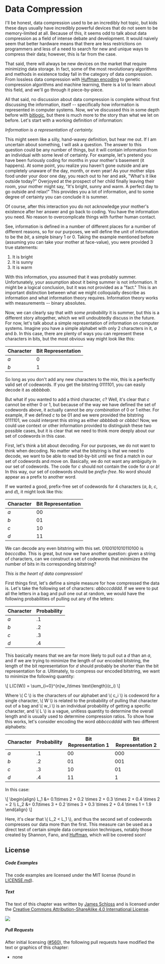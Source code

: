 # Data Compression

I'll be honest, data compression used to be an incredibly hot topic, but kids these days usually have incredibly powerful devices that do not seem to be memory-limited at all.
Because of this, it seems odd to talk about data compression as a field of intense debate and development.
It would naively seem that better hardware means that there are less restrictions on programmers and less of a need to search for new and unique ways to compress their data; however, this is far from the case.

That said, there will always be new devices on the market that require minimizing data storage.
In fact, some of the most revolutionary algorithms and methods in existence today fall in the category of data compression.
From lossless data compression with [Huffman encoding](../huffman_encoding/huffman_encoding.md) to genetic compression algorithms and machine learning, there is a lot to learn about this field, and we'll go through it piece-by-piece.

All that said, no discussion about data compression is complete without first discussing the information, itself -- specifically how information is represented in computer systems.
Now, we've discussed this in some depth before with [bitlogic](../../principles_of_code/building_blocks/bitlogic.md), but there is much more to the story than what we let on before.
Let's start with a working definition of information:

*Information is a representation of certainty.*

This might seem like a silly, hand-wavey definition, but hear me out.
If I am uncertain about something, I will ask a question.
The answer to this question could be any number of things, but it will contain information from an individual with some level of certainty.
For example, let's pretend you have been furiously coding for months in your mother's basement (it happens).
At some point, you realize you haven't gone outside and are completely unaware of the day, month, or even year!
As your mother slips food under your door one day, you reach out to her and ask, "What's it like outside today?"
Overjoyed at the prospect of her child finally leaving their room, your mother might say, "It's bright, sunny and warm. A perfect day to go outside and relax!"
This provides you a lot of information, and to some degree of certainty you can conclude it is summer.

Of course, after this interaction you do not acknowledge your mother's existence after her answer and go back to coding.
You have the information you need.
No reason to overcomplicate things with further human contact.

See, information is defined in a number of different places for a number of different reasons, so for our purposes, we will define the unit of information to be the *bit*, a simple binary 1 or 0.
Taking the example mentioned before (assuming you can take your mother at face-value), you were provided 3 true statements:

1. It is bright
2. It is sunny
3. It is warm

With this information, you assumed that it was probably summer.
Unfortunately, your assumption about it being summer is not information.
It might be a logical conclusion, but it was not provided as a "fact."
This is an important distinction between what we might colloquially describe as information and what information theory requires.
Information theory works with measurements -- binary absolutes.

Now, we can clearly say that *with some probability* it is summer, but this is a different story altogether, which we will undoubtedly discuss in the future.
For now, let's talk about a simple representation of information on computer systems.
Imagine you have a simple alphabet with only 2 characters in it, _a_ and _b_.
In this case, there are plenty of ways you can represent these characters in bits, but the most obvious way might look like this:

| Character | Bit Representation |
| --------- | ------------------ |
| _a_       | 0                  |
| _b_       | 1                  |

So long as you don't add any new characters to the mix, this is a perfectly valid set of codewords.
If you get the bitstring 0111101, you can easily decode it as _abbbbab_.

But what if you wanted to add a third character, _c_?
Well, it's clear that _c_ cannot be either 0 or 1, but because of the way we have defined the set of codewords above, it actually cannot be *any combination* of 0 or 1 either.
For example, if we defined _c_ to be 01 and we were provided the bitstring 0111101, we could interpret this string as either _abbbbab_ or _cbbbc_!
Now, we could use context or other information provided to distinguish these two possible cases, but it is clear that we need to think more deeply about our set of codewords in this case.

First, let's think a bit about decoding.
For our purposes, we do not want to think when decoding.
No matter what the bitstring is that we need to decode, we want to be able to read bit-by-bit until we find a match in our set of codewords and move on.
Basically, we do not want any ambiguity in our set of codewords.
The code for _c_ should not contain the code for _a_ or _b_!
In this way, our set of codewords should be *prefix-free*.
No word should appear as a prefix to another word.

If we wanted a good, prefix-free set of codewords for 4 characters (_a_, _b_, _c_, and _d_), it might look like this:

| Character | Bit Representation |
| --------- | ------------------ |
| _a_       | 00                 |
| _b_       | 01                 |
| _c_       | 10                 |
| _d_       | 11                 |

We can decode any even bitstring with this set.
0100101010110100 is _bacccdba_.
This is great, but now we have another question: given a string of characters, can we construct a set of codewords that *minimizes* the number of bits in its corresponding bitstring?

*This is the heart of data compression!*

First things first, let's define a simple measure for how compressed the data is.
Let's take the following set of characters: _abbcccdddd_.
If we were to put all the letters in a bag and pull one out at random, we would have the following probabilities of pulling out any of the letters:

| Character | Probability |
| --------- | ----------- |
| _a_       | .1          |
| _b_       | .2          |
| _c_       | .3          |
| _d_       | .4          |

This basically means that we are far more likely to pull out a _d_ than an _a_, and if we are trying to minimize the length of our encoded bitstring, the length of the bit representation for _d_ should probably be shorter than the bit representation for _a_.
Ultimately, to compress our encoded bitstring, we want to minimize the following quantity:

\\[ L(C(W)) = \sum_{i=0}^{n}w_i\times \text{length}(c_i) \\]

Where \\( C \\) is the characters of our alphabet and \\( c_i \\) is codeword for a single character, \\( W \\) is related to the probability of pulling that character out of a bag and \\( w_i \\) is an individual probability of getting a specific character, and \\( L \\) is a vague, unitless quantity to determine the overall length and is usually used to determine compression ratios.
To show how this works, let's consider encoding the word _abbcccdddd_ with two different alphabets:

| Character |  Probability | Bit Representation 1 | Bit Representation 2 |
| --------- | ------------ | -------------------- | -------------------- |
| _a_       | .1           | 00                   | 000                  |
| _b_       | .2           | 01                   | 001                  |
| _c_       | .3           | 10                   | 01                   |
| _d_       | .4           | 11                   | 1                    |

In this case:

\\[
\begin{align}
L_1 &= 0.1\times 2 + 0.2 \times 2 + 0.3 \times 2 + 0.4 \times 2 = 2 \\\\
L_2 &= 0.1\times 3 + 0.2 \times 3 + 0.3 \times 2 + 0.4 \times 1 = 1.9
\end{align}
\\]

Here, it's clear that \\( L_2 < L_1 \\), and thus the second set of codewords compresses our data more than the first.
This measure can be used as a direct test of certain simple data compression techniques, notably those created by Shannon, Fano, and [Huffman](../huffman_encoding/huffman_encoding.md), which will be covered soon!




## License

##### Code Examples

The code examples are licensed under the MIT license (found in [LICENSE.md](https://github.com/algorithm-archivists/algorithm-archive/blob/master/LICENSE.md)).

##### Text

The text of this chapter was written by [James Schloss](https://github.com/leios) and is licensed under the [Creative Commons Attribution-ShareAlike 4.0 International License](https://creativecommons.org/licenses/by-sa/4.0/legalcode).

[<p><img  class="center" src="../cc/CC-BY-SA_icon.svg" /></p>](https://creativecommons.org/licenses/by-sa/4.0/)

##### Pull Requests

After initial licensing ([#560](https://github.com/algorithm-archivists/algorithm-archive/pull/560)), the following pull requests have modified the text or graphics of this chapter:
- none
